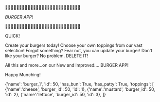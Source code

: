 
🍔🍔🍔🍔🍔🍔🍔🍔🍔🍔🍔🍔🍔🍔🍔🍔🍔🍔🍔🍔🍔🍔🍔🍔🍔🍔🍔

*BURGER APP!*

🍔🍔🍔🍔🍔🍔🍔🍔🍔🍔🍔🍔🍔🍔🍔🍔🍔🍔🍔🍔🍔🍔🍔🍔🍔🍔🍔

QUICK!

Create your burgers today!
Choose your own toppings from our vast selection!
Forgot something? Fear not, you can update your burger!
Don't like your burger? No problem. DELETE IT!


All this and more...on our New and Improved.... BURGER APP!

Happy Munching!

{'name': 'burger_1',
'id': 50, 
'has_bun': True,
'has_patty': True,
'toppings': [
    {'name':'cheese', 'burger_id': 50, 'id': 1},
    {'name':'mustard', 'burger_id': 50, 'id': 2},
    {'name':'lettuce', 'burger_id': 50, 'id': 3},
]}

